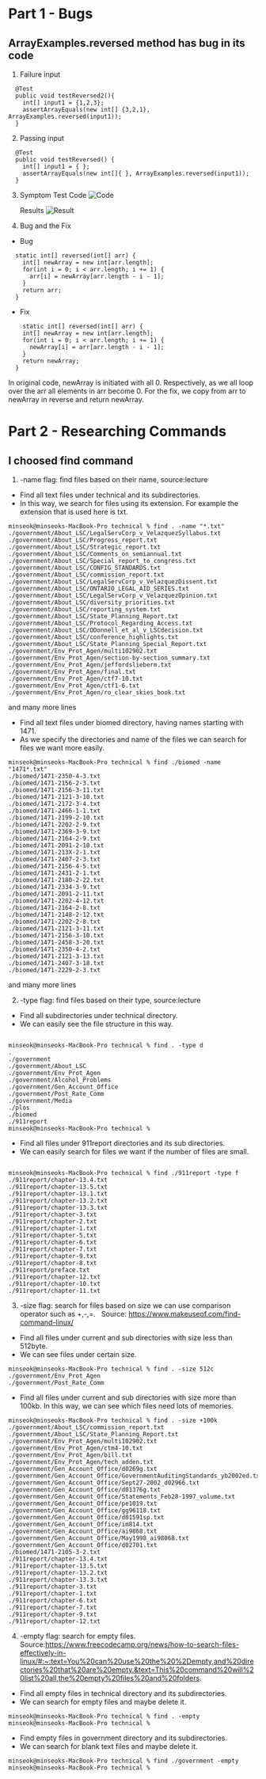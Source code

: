 # Part 1 - Bugs
## ArrayExamples.reversed method has bug in its code 



1. Failure input
```
  @Test
  public void testReversed2(){
    int[] input1 = {1,2,3};
    assertArrayEquals(new int[] {3,2,1}, ArrayExamples.reversed(input1));
  }
```
2. Passing input
```
  @Test
  public void testReversed() {
    int[] input1 = { };
    assertArrayEquals(new int[]{ }, ArrayExamples.reversed(input1));
  }
```
3. Symptom
   Test Code
   ![Code](Code.png)
   &nbsp;&nbsp;&nbsp;&nbsp;&nbsp;
   
   Results
   ![Result](Failure.png)
   
5. Bug and the Fix
- Bug
```
  static int[] reversed(int[] arr) {
    int[] newArray = new int[arr.length];
    for(int i = 0; i < arr.length; i += 1) {
      arr[i] = newArray[arr.length - i - 1];
    }
    return arr;
  }
```

  - Fix
    
```
    static int[] reversed(int[] arr) {
    int[] newArray = new int[arr.length];
    for(int i = 0; i < arr.length; i += 1) {
      newArray[i] = arr[arr.length - i - 1];
    }
    return newArray;
  }
```
In original code, newArray is initiated with all 0. Respectively, as we  all loop over the arr all elements in arr become 0.
For the fix, we copy from arr to newArray in reverse and return newArray.




# Part 2 - Researching Commands
## I choosed find command

1. -name flag: find files based on their name, source:lecture
   
- Find all text files under technical and its subdirectories.
- In this way, we search for files using its extension. For example the extension that is used here is txt.
  
```
minseok@minseoks-MacBook-Pro technical % find . -name "*.txt"
./government/About_LSC/LegalServCorp_v_VelazquezSyllabus.txt
./government/About_LSC/Progress_report.txt
./government/About_LSC/Strategic_report.txt
./government/About_LSC/Comments_on_semiannual.txt
./government/About_LSC/Special_report_to_congress.txt
./government/About_LSC/CONFIG_STANDARDS.txt
./government/About_LSC/commission_report.txt
./government/About_LSC/LegalServCorp_v_VelazquezDissent.txt
./government/About_LSC/ONTARIO_LEGAL_AID_SERIES.txt
./government/About_LSC/LegalServCorp_v_VelazquezOpinion.txt
./government/About_LSC/diversity_priorities.txt
./government/About_LSC/reporting_system.txt
./government/About_LSC/State_Planning_Report.txt
./government/About_LSC/Protocol_Regarding_Access.txt
./government/About_LSC/ODonnell_et_al_v_LSCdecision.txt
./government/About_LSC/conference_highlights.txt
./government/About_LSC/State_Planning_Special_Report.txt
./government/Env_Prot_Agen/multi102902.txt
./government/Env_Prot_Agen/section-by-section_summary.txt
./government/Env_Prot_Agen/jeffordslieberm.txt
./government/Env_Prot_Agen/final.txt
./government/Env_Prot_Agen/ctf7-10.txt
./government/Env_Prot_Agen/ctf1-6.txt
./government/Env_Prot_Agen/ro_clear_skies_book.txt
```
and many more lines
   

- Find all text files under biomed directory, having names starting with 1471.
- As we specify the directories and name of the files we can search for files we want more easily.


```
minseok@minseoks-MacBook-Pro technical % find ./biomed -name  "1471*.txt"
./biomed/1471-2350-4-3.txt
./biomed/1471-2156-2-3.txt
./biomed/1471-2156-3-11.txt
./biomed/1471-2121-3-10.txt
./biomed/1471-2172-3-4.txt
./biomed/1471-2466-1-1.txt
./biomed/1471-2199-2-10.txt
./biomed/1471-2202-2-9.txt
./biomed/1471-2369-3-9.txt
./biomed/1471-2164-2-9.txt
./biomed/1471-2091-2-10.txt
./biomed/1471-213X-2-1.txt
./biomed/1471-2407-2-3.txt
./biomed/1471-2156-4-5.txt
./biomed/1471-2431-2-1.txt
./biomed/1471-2180-2-22.txt
./biomed/1471-2334-3-9.txt
./biomed/1471-2091-2-11.txt
./biomed/1471-2202-4-12.txt
./biomed/1471-2164-2-8.txt
./biomed/1471-2148-2-12.txt
./biomed/1471-2202-2-8.txt
./biomed/1471-2121-3-11.txt
./biomed/1471-2156-3-10.txt
./biomed/1471-2458-3-20.txt
./biomed/1471-2350-4-2.txt
./biomed/1471-2121-3-13.txt
./biomed/1471-2407-3-18.txt
./biomed/1471-2229-2-3.txt

```
and many more lines


   
2. -type flag: find files based on their type, source:lecture
   &nbsp;&nbsp;
   
- Find all subdirectories under technical directory.
- We can easily see the file structure in this way.
```

minseok@minseoks-MacBook-Pro technical % find . -type d
.
./government
./government/About_LSC
./government/Env_Prot_Agen
./government/Alcohol_Problems
./government/Gen_Account_Office
./government/Post_Rate_Comm
./government/Media
./plos
./biomed
./911report
minseok@minseoks-MacBook-Pro technical %
```

- Find all files under 911report directories and its sub directories.
- We can easily search for files we want if the number of files are small.
  
```

minseok@minseoks-MacBook-Pro technical % find ./911report -type f
./911report/chapter-13.4.txt
./911report/chapter-13.5.txt
./911report/chapter-13.1.txt
./911report/chapter-13.2.txt
./911report/chapter-13.3.txt
./911report/chapter-3.txt
./911report/chapter-2.txt
./911report/chapter-1.txt
./911report/chapter-5.txt
./911report/chapter-6.txt
./911report/chapter-7.txt
./911report/chapter-9.txt
./911report/chapter-8.txt
./911report/preface.txt
./911report/chapter-12.txt
./911report/chapter-10.txt
./911report/chapter-11.txt

```

  
3. -size flag: search for files based on size we can use comparison operator such as +,-,=.
   &nbsp;  Source: https://www.makeuseof.com/find-command-linux/
- Find all files under current and sub directories with size less than 512byte.
- We can see files under certain size.

```
minseok@minseoks-MacBook-Pro technical % find . -size 512c
./government/Env_Prot_Agen
./government/Post_Rate_Comm

```
   

- Find all files under current and sub directories with size more than 100kb. In this way, we can see which files need lots of memories.
```
minseok@minseoks-MacBook-Pro technical % find . -size +100k
./government/About_LSC/commission_report.txt
./government/About_LSC/State_Planning_Report.txt
./government/Env_Prot_Agen/multi102902.txt
./government/Env_Prot_Agen/ctm4-10.txt
./government/Env_Prot_Agen/bill.txt
./government/Env_Prot_Agen/tech_adden.txt
./government/Gen_Account_Office/d0269g.txt
./government/Gen_Account_Office/GovernmentAuditingStandards_yb2002ed.txt
./government/Gen_Account_Office/Sept27-2002_d02966.txt
./government/Gen_Account_Office/d01376g.txt
./government/Gen_Account_Office/Statements_Feb28-1997_volume.txt
./government/Gen_Account_Office/pe1019.txt
./government/Gen_Account_Office/gg96118.txt
./government/Gen_Account_Office/d01591sp.txt
./government/Gen_Account_Office/im814.txt
./government/Gen_Account_Office/ai9868.txt
./government/Gen_Account_Office/May1998_ai98068.txt
./government/Gen_Account_Office/d02701.txt
./biomed/1471-2105-3-2.txt
./911report/chapter-13.4.txt
./911report/chapter-13.5.txt
./911report/chapter-13.2.txt
./911report/chapter-13.3.txt
./911report/chapter-3.txt
./911report/chapter-1.txt
./911report/chapter-6.txt
./911report/chapter-7.txt
./911report/chapter-9.txt
./911report/chapter-12.txt
```

4. -empty flag: search for empty files. Source:https://www.freecodecamp.org/news/how-to-search-files-effectively-in-linux/#:~:text=You%20can%20use%20the%20%2Dempty,and%20directories%20that%20are%20empty.&text=This%20command%20will%20list%20all,the%20empty%20files%20and%20folders.
   
- Find all empty files in technical directory and its subdirectories.
- We can search for empty files and maybe delete it.
```
minseok@minseoks-MacBook-Pro technical % find . -empty
minseok@minseoks-MacBook-Pro technical % 
```
- Find empty files in government directory and its subdirectories.
- We can search for blank text files and maybe delete it.
```
minseok@minseoks-MacBook-Pro technical % find ./government -empty
minseok@minseoks-MacBook-Pro technical % 
```
  

